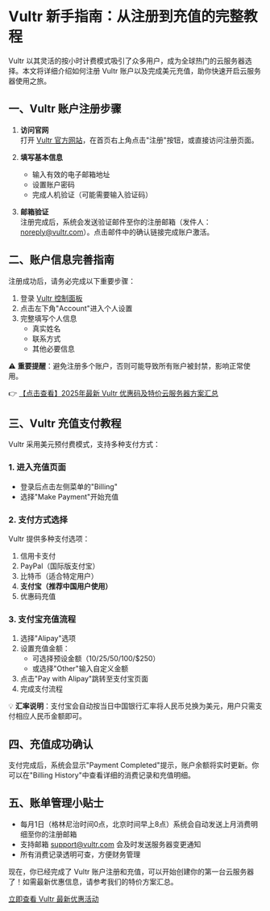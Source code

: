# Vultr 新手指南：从注册到充值的完整教程

Vultr 以其灵活的按小时计费模式吸引了众多用户，成为全球热门的云服务器选择。本文将详细介绍如何注册 Vultr 账户以及完成美元充值，助你快速开启云服务器使用之旅。

## 一、Vultr 账户注册步骤

1. **访问官网**  
   打开 [Vultr 官方网站](https://bit.ly/VuLtr)，在首页右上角点击"注册"按钮，或直接访问注册页面。

2. **填写基本信息**  
   - 输入有效的电子邮箱地址
   - 设置账户密码
   - 完成人机验证（可能需要输入验证码）

3. **邮箱验证**  
   注册完成后，系统会发送验证邮件至你的注册邮箱（发件人：noreply@vultr.com）。点击邮件中的确认链接完成账户激活。

## 二、账户信息完善指南

注册成功后，请务必完成以下重要步骤：

1. 登录 [Vultr 控制面板](https://bit.ly/VuLtr)
2. 点击左下角"Account"进入个人设置
3. 完整填写个人信息
   - 真实姓名
   - 联系方式
   - 其他必要信息

⚠️ **重要提醒**：避免注册多个账户，否则可能导致所有账户被封禁，影响正常使用。

👉 [【点击查看】2025年最新 Vultr 优惠码及特价云服务器方案汇总](https://bit.ly/VuLtr)

## 三、Vultr 充值支付教程

Vultr 采用美元预付费模式，支持多种支付方式：

### 1. 进入充值页面
- 登录后点击左侧菜单的"Billing"
- 选择"Make Payment"开始充值

### 2. 支付方式选择
Vultr 提供多种支付选项：
1. 信用卡支付
2. PayPal（国际版支付宝）
3. 比特币（适合特定用户）
4. **支付宝（推荐中国用户使用）**
5. 优惠码充值

### 3. 支付宝充值流程
1. 选择"Alipay"选项
2. 设置充值金额：
   - 可选择预设金额（$10/$25/$50/$100/$250）
   - 或选择"Other"输入自定义金额
3. 点击"Pay with Alipay"跳转至支付宝页面
4. 完成支付流程

💡 **汇率说明**：支付宝会自动按当日中国银行汇率将人民币兑换为美元，用户只需支付相应人民币金额即可。

## 四、充值成功确认

支付完成后，系统会显示"Payment Completed"提示，账户余额将实时更新。你可以在"Billing History"中查看详细的消费记录和充值明细。

## 五、账单管理小贴士

- 每月1日（格林尼治时间0点，北京时间早上8点）系统会自动发送上月消费明细至你的注册邮箱
- 支持邮箱 support@vultr.com 会及时发送服务器变更通知
- 所有消费记录透明可查，方便财务管理

现在，你已经完成了 Vultr 账户注册和充值，可以开始创建你的第一台云服务器了！如需最新优惠信息，请参考我们的特价方案汇总。

[立即查看 Vultr 最新优惠活动](https://bit.ly/VuLtr)